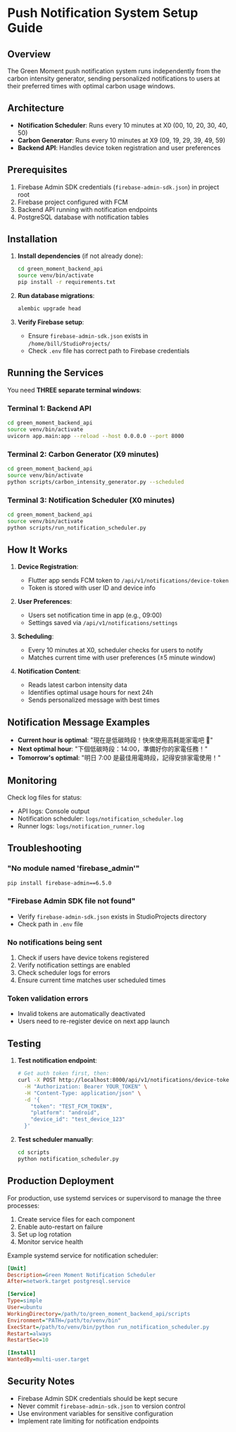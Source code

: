 # Push Notification System Setup Guide

## Overview

The Green Moment push notification system runs independently from the carbon intensity generator, sending personalized notifications to users at their preferred times with optimal carbon usage windows.

## Architecture

- **Notification Scheduler**: Runs every 10 minutes at X0 (00, 10, 20, 30, 40, 50)
- **Carbon Generator**: Runs every 10 minutes at X9 (09, 19, 29, 39, 49, 59)
- **Backend API**: Handles device token registration and user preferences

## Prerequisites

1. Firebase Admin SDK credentials (`firebase-admin-sdk.json`) in project root
2. Firebase project configured with FCM
3. Backend API running with notification endpoints
4. PostgreSQL database with notification tables

## Installation

1. **Install dependencies** (if not already done):
   ```bash
   cd green_moment_backend_api
   source venv/bin/activate
   pip install -r requirements.txt
   ```

2. **Run database migrations**:
   ```bash
   alembic upgrade head
   ```

3. **Verify Firebase setup**:
   - Ensure `firebase-admin-sdk.json` exists in `/home/bill/StudioProjects/`
   - Check `.env` file has correct path to Firebase credentials

## Running the Services

You need **THREE separate terminal windows**:

### Terminal 1: Backend API
```bash
cd green_moment_backend_api
source venv/bin/activate
uvicorn app.main:app --reload --host 0.0.0.0 --port 8000
```

### Terminal 2: Carbon Generator (X9 minutes)
```bash
cd green_moment_backend_api
source venv/bin/activate
python scripts/carbon_intensity_generator.py --scheduled
```

### Terminal 3: Notification Scheduler (X0 minutes)
```bash
cd green_moment_backend_api
source venv/bin/activate
python scripts/run_notification_scheduler.py
```

## How It Works

1. **Device Registration**: 
   - Flutter app sends FCM token to `/api/v1/notifications/device-token`
   - Token is stored with user ID and device info

2. **User Preferences**:
   - Users set notification time in app (e.g., 09:00)
   - Settings saved via `/api/v1/notifications/settings`

3. **Scheduling**:
   - Every 10 minutes at X0, scheduler checks for users to notify
   - Matches current time with user preferences (±5 minute window)

4. **Notification Content**:
   - Reads latest carbon intensity data
   - Identifies optimal usage hours for next 24h
   - Sends personalized message with best times

## Notification Message Examples

- **Current hour is optimal**: "現在是低碳時段！快來使用高耗能家電吧 💚"
- **Next optimal hour**: "下個低碳時段：14:00，準備好你的家電任務！"
- **Tomorrow's optimal**: "明日 7:00 是最佳用電時段，記得安排家電使用！"

## Monitoring

Check log files for status:
- API logs: Console output
- Notification scheduler: `logs/notification_scheduler.log`
- Runner logs: `logs/notification_runner.log`

## Troubleshooting

### "No module named 'firebase_admin'"
```bash
pip install firebase-admin==6.5.0
```

### "Firebase Admin SDK file not found"
- Verify `firebase-admin-sdk.json` exists in StudioProjects directory
- Check path in `.env` file

### No notifications being sent
1. Check if users have device tokens registered
2. Verify notification settings are enabled
3. Check scheduler logs for errors
4. Ensure current time matches user scheduled times

### Token validation errors
- Invalid tokens are automatically deactivated
- Users need to re-register device on next app launch

## Testing

1. **Test notification endpoint**:
   ```bash
   # Get auth token first, then:
   curl -X POST http://localhost:8000/api/v1/notifications/device-token \
     -H "Authorization: Bearer YOUR_TOKEN" \
     -H "Content-Type: application/json" \
     -d '{
       "token": "TEST_FCM_TOKEN",
       "platform": "android",
       "device_id": "test_device_123"
     }'
   ```

2. **Test scheduler manually**:
   ```bash
   cd scripts
   python notification_scheduler.py
   ```

## Production Deployment

For production, use systemd services or supervisord to manage the three processes:

1. Create service files for each component
2. Enable auto-restart on failure
3. Set up log rotation
4. Monitor service health

Example systemd service for notification scheduler:

```ini
[Unit]
Description=Green Moment Notification Scheduler
After=network.target postgresql.service

[Service]
Type=simple
User=ubuntu
WorkingDirectory=/path/to/green_moment_backend_api/scripts
Environment="PATH=/path/to/venv/bin"
ExecStart=/path/to/venv/bin/python run_notification_scheduler.py
Restart=always
RestartSec=10

[Install]
WantedBy=multi-user.target
```

## Security Notes

- Firebase Admin SDK credentials should be kept secure
- Never commit `firebase-admin-sdk.json` to version control
- Use environment variables for sensitive configuration
- Implement rate limiting for notification endpoints